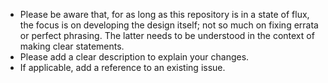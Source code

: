 
* Please be aware that, for as long as this repository is in a state of flux,
  the focus is on developing the design itself; not so much on fixing errata
  or perfect phrasing. The latter needs to be understood in the context of
  making clear statements.
* Please add a clear description to explain your changes.
* If applicable, add a reference to an existing issue.
